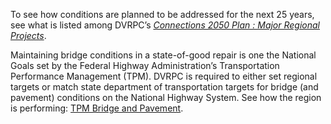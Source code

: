To see how conditions are planned to be addressed for the next 25 years, see what is listed among DVRPC’s _[Connections 2050 Plan : Major Regional Projects](https://www.dvrpc.org/webmaps/mrp2050/)_. 

Maintaining bridge conditions in a state-of-good repair is one the National Goals set by the Federal Highway Administration’s Transportation Performance Management (TPM). DVRPC is required to either set regional targets or match state department of transportation targets for bridge (and pavement) conditions on the National Highway System. See how the region is performing: [TPM Bridge and Pavement](https://www.dvrpc.org/tpm/?indicator=bridgepavement).